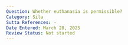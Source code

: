 ```yaml
---
Question: Whether euthanasia is permissible?
Category: Sīla
Sutta References: -
Date Entered: March 28, 2025
Review Status: Not started
---
```

